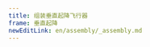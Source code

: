 ```yaml
---
title: 组装垂直起降飞行器
frame: 垂直起降
newEditLink: en/assembly/_assembly.md
---
```


<!--@include: _assembly.md-->